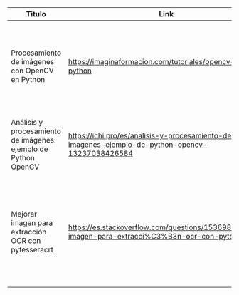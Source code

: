 | Titulo | Link | Año | Resumen |    
|--------|------|-----|---------|
| Procesamiento de imágenes con OpenCV en Python | https://imaginaformacion.com/tutoriales/opencv-en-python | 2024 | Introducción y nociones básicas a OpenCV, una biblioteca código abierto de Python para el procesamiento de imágenes |
| Análisis y procesamiento de imágenes: ejemplo de Python OpenCV | https://ichi.pro/es/analisis-y-procesamiento-de-imagenes-ejemplo-de-python-opencv-13237038426584 | ? | Técnicas para el procesamiento de imágenes con OpenCV, tiene ejemplos con código |
| Mejorar imagen para extracción OCR con pytesseracrt | https://es.stackoverflow.com/questions/153698/mejorar-imagen-para-extracci%C3%B3n-ocr-con-pytesseracrt | 2017 | Pregunta en stack overflow sobre el reconocimiento de texto con OCR, brindan algunas soluciones relacionadas con el procesamiento de imágenes |